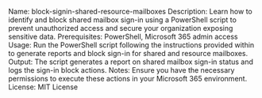 Name: block-signin-shared-resource-mailboxes
Description: Learn how to identify and block shared mailbox sign-in using a PowerShell script to prevent unauthorized access and secure your organization exposing sensitive data.
Prerequisites: PowerShell, Microsoft 365 admin access
Usage: Run the PowerShell script following the instructions provided within to generate reports and block sign-in for shared and resource mailboxes.
Output: The script generates a report on shared mailbox sign-in status and logs the sign-in block actions.
Notes: Ensure you have the necessary permissions to execute these actions in your Microsoft 365 environment.
License: MIT License